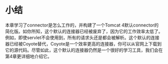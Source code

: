 # 小结

本章学习了connector是怎么工作的，并构建了一个Tomcat 4默认connector的简化版。如你所知，这个默认的连接器已经被废弃了，因为它的工作效率太低了。例如，即使servlet不会使用到，所有的请求头还是都会被解析。这个默认的连接器已经被Coyote替代，Coyote是一个效率更高的连接器，你可以从官网上下载到它的源代码。尽管如此，这个默认的连接器仍然是一个很好的学习工具，我们会在第4章更详细地介绍它。